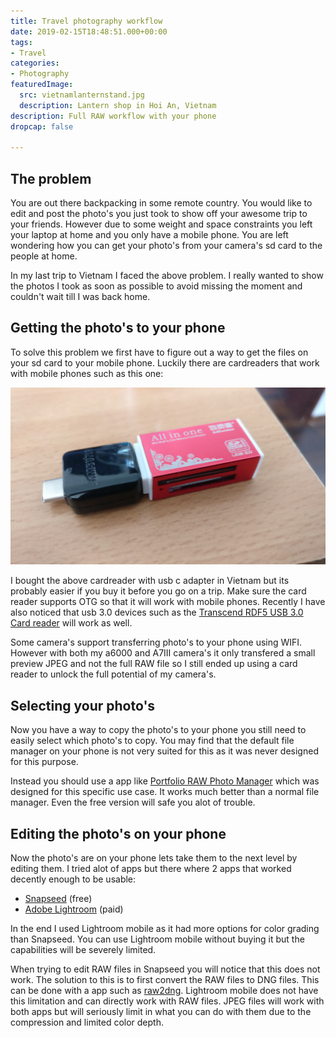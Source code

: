 ```yaml
---
title: Travel photography workflow
date: 2019-02-15T18:48:51.000+00:00
tags:
- Travel
categories:
- Photography
featuredImage:
  src: vietnamlanternstand.jpg
  description: Lantern shop in Hoi An, Vietnam
description: Full RAW workflow with your phone
dropcap: false

---
```

## The problem
You are out there backpacking in some remote country. You would like to edit and post the photo's you just took to show off your awesome trip to your friends. However due to some weight and space constraints you left your laptop at home and you only have a mobile phone. You are left wondering how you can get your photo's from your camera's sd card to the people at home.

In my last trip to Vietnam I faced the above problem. I really wanted to show the photos I took as soon as possible to avoid missing the moment and couldn't wait till I was back home.

## Getting the photo's to your phone
To solve this problem we first have to figure out a way to get the files on your sd card to your mobile phone. Luckily there are cardreaders that work with mobile phones such as this one:

![Usb otg cardreader](./usbotgcardreader.jpg)

I bought the above cardreader with usb c adapter in Vietnam but its probably easier if you buy it before you go on a trip. Make sure the card reader supports OTG so that it will work with mobile phones. Recently I have also noticed that usb 3.0 devices such as the [Transcend RDF5 USB 3.0 Card reader](https://amzn.to/3biqVSJ) will work as well.

Some camera's support transferring photo's to your phone using WIFI. However with both my a6000 and A7III camera's it only transfered a small preview JPEG and not the full RAW file so I still ended up using a card reader to unlock the full potential of my camera's.

## Selecting your photo's
Now you have a way to copy the photo's to your phone you still need to easily select which photo's to copy. You may find that the default file manager on your phone is not very suited for this as it was never designed for this purpose.

Instead you should use a app like [Portfolio RAW Photo Manager](https://play.google.com/store/apps/details?id=com.BrainyLantern.slingShotPortfolio&hl=en) which was designed for this specific use case. It works much better than a normal file manager. Even the free version will safe you alot of trouble.

## Editing the photo's on your phone
Now the photo's are on your phone lets take them to the next level by editing them. I tried alot of apps but there where 2 apps that worked decently enough to be usable:
- [Snapseed](https://play.google.com/store/apps/details?id=com.niksoftware.snapseed&hl=en) (free)
- [Adobe Lightroom](https://play.google.com/store/apps/details?id=com.adobe.lrmobile&hl=en) (paid)

In the end I used Lightroom mobile as it had more options for color grading than Snapseed. You can use Lightroom mobile without buying it but the capabilities will be severely limited.

When trying to edit RAW files in Snapseed you will notice that this does not work. The solution to this is to first convert the RAW files to DNG files. This can be done with a app such as [raw2dng](https://play.google.com/store/apps/details?id=com.fimagena.raw2dng). Lightroom mobile does not have this limitation and can directly work with RAW files. JPEG files will work with both apps but will seriously limit in what you can do with them due to the compression and limited color depth.
